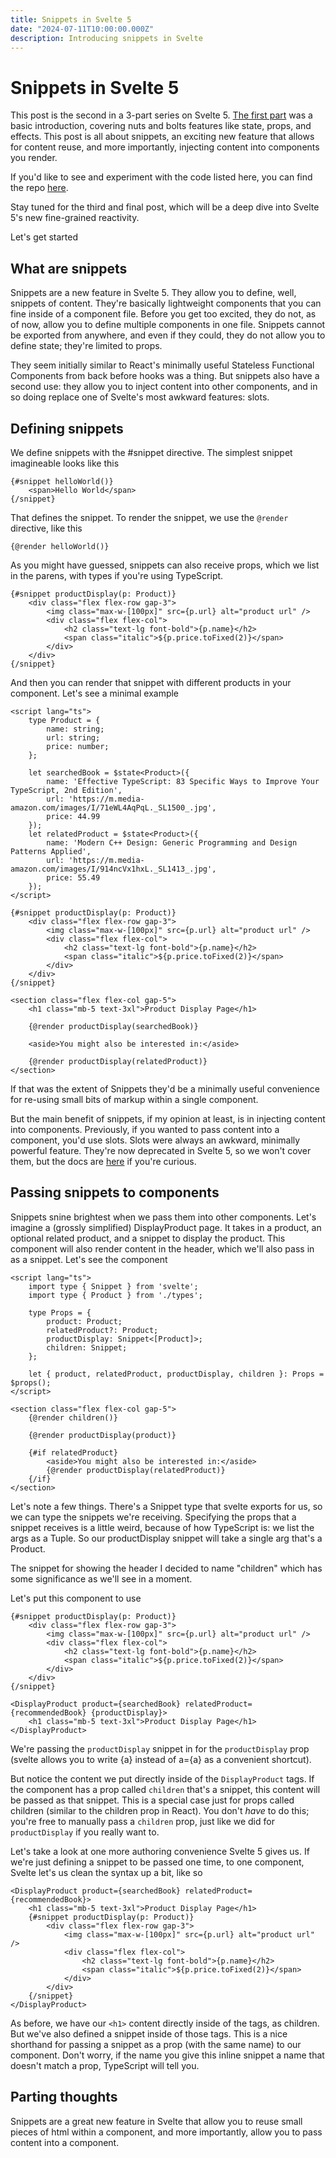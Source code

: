 ```yaml
---
title: Snippets in Svelte 5
date: "2024-07-11T10:00:00.000Z"
description: Introducing snippets in Svelte
---
```


# Snippets in Svelte 5

This post is the second in a 3-part series on Svelte 5. [The first part](https://frontendmasters.com/blog/introducing-svelte-5/) was a basic introduction, covering nuts and bolts features like state, props, and effects. This post is all about snippets, an exciting new feature that allows for content reuse, and more importantly, injecting content into components you render.

If you'd like to see and experiment with the code listed here, you can find the repo [here](https://github.com/arackaf/svelte-snippets).

Stay tuned for the third and final post, which will be a deep dive into Svelte 5's new fine-grained reactivity.

Let's get started

## What are snippets

Snippets are a new feature in Svelte 5. They allow you to define, well, snippets of content. They're basically lightweight components that you can fine inside of a component file. Before you get too excited, they do not, as of now, allow you to define multiple components in one file. Snippets cannot be exported from anywhere, and even if they could, they do not allow you to define state; they're limited to props.

They seem initially similar to React's minimally useful Stateless Functional Components from back before hooks was a thing. But snippets also have a second use: they allow you to inject content into other components, and in so doing replace one of Svelte's most awkward features: slots.

## Defining snippets

We define snippets with the #snippet directive. The simplest snippet imagineable looks like this

```svelte
{#snippet helloWorld()}
	<span>Hello World</span>
{/snippet}
```

That defines the snippet. To render the snippet, we use the `@render` directive, like this

```svelte
{@render helloWorld()}
```

As you might have guessed, snippets can also receive props, which we list in the parens, with types if you're using TypeScript.

```svelte
{#snippet productDisplay(p: Product)}
	<div class="flex flex-row gap-3">
		<img class="max-w-[100px]" src={p.url} alt="product url" />
		<div class="flex flex-col">
			<h2 class="text-lg font-bold">{p.name}</h2>
			<span class="italic">${p.price.toFixed(2)}</span>
		</div>
	</div>
{/snippet}
```

And then you can render that snippet with different products in your component. Let's see a minimal example

```svelte
<script lang="ts">
	type Product = {
		name: string;
		url: string;
		price: number;
	};

	let searchedBook = $state<Product>({
		name: 'Effective TypeScript: 83 Specific Ways to Improve Your TypeScript, 2nd Edition',
		url: 'https://m.media-amazon.com/images/I/71eWL4AqPqL._SL1500_.jpg',
		price: 44.99
	});
	let relatedProduct = $state<Product>({
		name: 'Modern C++ Design: Generic Programming and Design Patterns Applied',
		url: 'https://m.media-amazon.com/images/I/914ncVx1hxL._SL1413_.jpg',
		price: 55.49
	});
</script>

{#snippet productDisplay(p: Product)}
	<div class="flex flex-row gap-3">
		<img class="max-w-[100px]" src={p.url} alt="product url" />
		<div class="flex flex-col">
			<h2 class="text-lg font-bold">{p.name}</h2>
			<span class="italic">${p.price.toFixed(2)}</span>
		</div>
	</div>
{/snippet}

<section class="flex flex-col gap-5">
	<h1 class="mb-5 text-3xl">Product Display Page</h1>

	{@render productDisplay(searchedBook)}

	<aside>You might also be interested in:</aside>

	{@render productDisplay(relatedProduct)}
</section>
```

If that was the extent of Snippets they'd be a minimally useful convenience for re-using small bits of markup within a single component.

But the main benefit of snippets, if my opinion at least, is in injecting content into components. Previously, if you wanted to pass content into a component, you'd use slots. Slots were always an awkward, minimally powerful feature. They're now deprecated in Svelte 5, so we won't cover them, but the docs are [here](https://svelte.dev/docs/special-elements#slot) if you're curious.

## Passing snippets to components

Snippets snine brightest when we pass them into other components. Let's imagine a (grossly simplified) DisplayProduct page. It takes in a product, an optional related product, and a snippet to display the product. This component will also render content in the header, which we'll also pass in as a snippet. Let's see the component

```svelte
<script lang="ts">
	import type { Snippet } from 'svelte';
	import type { Product } from './types';

	type Props = {
		product: Product;
		relatedProduct?: Product;
		productDisplay: Snippet<[Product]>;
		children: Snippet;
	};

	let { product, relatedProduct, productDisplay, children }: Props = $props();
</script>

<section class="flex flex-col gap-5">
	{@render children()}

	{@render productDisplay(product)}

	{#if relatedProduct}
		<aside>You might also be interested in:</aside>
		{@render productDisplay(relatedProduct)}
	{/if}
</section>
```

Let's note a few things. There's a Snippet type that svelte exports for us, so we can type the snippets we're receiving. Specifying the props that a snippet receives is a little weird, because of how TypeScript is: we list the args as a Tuple. So our productDisplay snippet will take a single arg that's a Product.

The snippet for showing the header I decided to name "children" which has some significance as we'll see in a moment.

Let's put this component to use

```svelte
{#snippet productDisplay(p: Product)}
	<div class="flex flex-row gap-3">
		<img class="max-w-[100px]" src={p.url} alt="product url" />
		<div class="flex flex-col">
			<h2 class="text-lg font-bold">{p.name}</h2>
			<span class="italic">${p.price.toFixed(2)}</span>
		</div>
	</div>
{/snippet}

<DisplayProduct product={searchedBook} relatedProduct={recommendedBook} {productDisplay}>
	<h1 class="mb-5 text-3xl">Product Display Page</h1>
</DisplayProduct>
```

We're passing the `productDisplay` snippet in for the `productDisplay` prop (svelte allows you to write {a} instead of a={a} as a convenient shortcut).

But notice the content we put directly inside of the `DisplayProduct` tags. If the component has a prop called `children` that's a snippet, this content will be passed as that snippet. This is a special case just for props called children (similar to the children prop in React). You don't _have_ to do this; you're free to manually pass a `children` prop, just like we did for `productDisplay` if you really want to.

Let's take a look at one more authoring convenience Svelte 5 gives us. If we're just defining a snippet to be passed one time, to one component, Svelte let's us clean the syntax up a bit, like so

```svelte
<DisplayProduct product={searchedBook} relatedProduct={recommendedBook}>
	<h1 class="mb-5 text-3xl">Product Display Page</h1>
	{#snippet productDisplay(p: Product)}
		<div class="flex flex-row gap-3">
			<img class="max-w-[100px]" src={p.url} alt="product url" />
			<div class="flex flex-col">
				<h2 class="text-lg font-bold">{p.name}</h2>
				<span class="italic">${p.price.toFixed(2)}</span>
			</div>
		</div>
	{/snippet}
</DisplayProduct>
```

As before, we have our `<h1>` content directly inside of the tags, as children. But we've also defined a snippet inside of those tags. This is a nice shorthand for passing a snippet as a prop (with the same name) to our component. Don't worry, if the name you give this inline snippet a name that doesn't match a prop, TypeScript will tell you.

## Parting thoughts

Snippets are a great new feature in Svelte that allow you to reuse small pieces of html within a component, and more importantly, allow you to pass content into a component.
